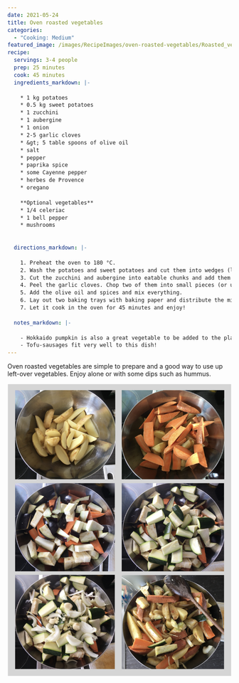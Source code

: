 ```yaml
---
date: 2021-05-24
title: Oven roasted vegetables
categories:
  - "Cooking: Medium"
featured_image: /images/RecipeImages/oven-roasted-vegetables/Roasted_vegetables.jpeg
recipe:
  servings: 3-4 people
  prep: 25 minutes
  cook: 45 minutes
  ingredients_markdown: |-

    * 1 kg potatoes
    * 0.5 kg sweet potatoes
    * 1 zucchini
    * 1 aubergine
    * 1 onion
    * 2-5 garlic cloves
    * &gt; 5 table spoons of olive oil
    * salt
    * pepper
    * paprika spice
    * some Cayenne pepper
    * herbes de Provence
    * oregano

    **Optional vegetables**
    * 1/4 celeriac
    * 1 bell pepper
    * mushrooms
   
  
  directions_markdown: |-

    1. Preheat the oven to 180 °C.
    2. Wash the potatoes and sweet potatoes and cut them into wedges (leave the skin on). Put them into a big pot.
    3. Cut the zucchini and aubergine into eatable chunks and add them to the mixture. Cut the onion into big rings and add it as well.
    4. Peel the garlic cloves. Chop two of them into small pieces (or use a garlic press) and if you like garlic, add the other cloves to the mixture as a whole.
    5. Add the olive oil and spices and mix everything.
    6. Lay out two baking trays with baking paper and distribute the mixture on them. 
    7. Let it cook in the oven for 45 minutes and enjoy!

  notes_markdown: |-

    - Hokkaido pumpkin is also a great vegetable to be added to the plate. In this case, leave out the sweet potatoes to avoid having to many sweet vegetables in the mixture.
    - Tofu-sausages fit very well to this dish!
---
```


Oven roasted vegetables are simple to prepare and a good way to use up left-over vegetables. Enjoy alone or with some dips such as hummus.

![Oven-roasted-vegetables](/images/RecipeImages/oven-roasted-vegetables/Roasted_vegetables_stepbystep.png)